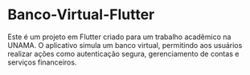 # Banco-Virtual-Flutter
Este é um projeto em Flutter criado para um trabalho acadêmico na UNAMA. O aplicativo simula um banco virtual, permitindo aos usuários realizar ações como autenticação segura, gerenciamento de contas e serviços financeiros.
